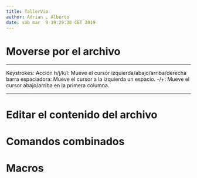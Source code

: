 ```yaml
---
title: TallerVim
author: Adrian , Alberto
date: sáb mar  9 19:29:38 CET 2019 
---
```


# Moverse por el archivo

---
Keystrokes: Acción
h/j/k/l: Mueve el cursor izquierda/abajo/arriba/derecha
barra espaciadora: Mueve el cursor a la izquierda un espacio.
-/+: Mueve el cursor abajo/arriba en la primera columna.

---

# Editar el contenido del archivo 



# Comandos combinados


# Macros 


